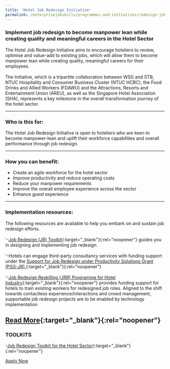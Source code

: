 ```yaml
---
title: 'Hotel Job Redesign Initiative'
permalink: /enterprisejobskills/programmes-and-initiatives/redesign-jobs/hotel-job-redesign-initiative/
---
```


### Implement job redesign to become manpower lean while creating quality and meaningful careers in the Hotel Sector

The Hotel Job Redesign Initiative aims to encourage hoteliers to review, optimise and value-add to existing jobs, which will allow them to become manpower lean while creating quality, meaningful careers for their employees.<br><br>The Initiative, which is a tripartite collaboration between WSG and STB, NTUC Hospitality and Consumer Business Cluster (NTUC HCBC), the Food Drinks and Allied Workers (FDAWU) and the Attractions, Resorts and Entertainment Union (AREU), as well as the Singapore Hotel Association (SHA), represents a key milestone in the overall transformation journey of the hotel sector.

---

### Who is this for:

The Hotel Job Redesign Initiative is open to hoteliers who are keen to become manpower-lean and uplift their workforce capabilities and overall performance through job redesign.

---

### How you can benefit:

<ul><li> Create an agile workforce for the hotel sector<br></li><li>Improve productivity and reduce operating costs<br></li><li>Reduce your manpower requirements<br></li><li>Improve the overall employee experience across the sector<br></li><li>Enhance guest experience</li></ul>

---

### Implementation resources:

The following resources are available to help you embark on and sustain job redesign efforts.<br><br>'-[Job Redesign (JR) Toolkit](https://sha.org.sg/job-redesign/toolkit){:target="_blank"}{:rel="noopener"} guides you in designing and implementing job redesign. <br><br>'-Hotels can engage third-party consultancy services with funding support under the [Support for Job Redesign under Productivity Solutions Grant (PSG-JR).](https://www.wsg.gov.sg/productivity-solutions-grant-job-redesign.html){:target="_blank"}{:rel="noopener"}<br><br>'-[Job Redesign Reskilling (JRR) Programme for Hotel Industry](https://www.wsg.gov.sg/programmes-and-initiatives/career-conversion-programme-for-hotel-professionals.html){:target="_blank"}{:rel="noopener"} provides funding support for hotels to train existing workers for redesigned job roles. Aligned to the shift towards contactless experience/interactions and crowd management, supportable job redesign projects are to be enabled by technology implementation

[Read More](https://www.wsg.gov.sg/programmes-and-initiatives/manpower-lean-productivity/job-redesign-for-the-hotel-sector.html){:target="_blank"}{:rel="noopener"}
---

### TOOLKITS

-[Job Redesign Toolkit for the Hotel Sector](https://go.gov.sg/tk-hoteljobredesign){:target="_blank"}{:rel="noopener"}

<a class="btn" href="https://sha.org.sg/job-redesign" target="_blank" rel="noopener">Apply Now</a>
